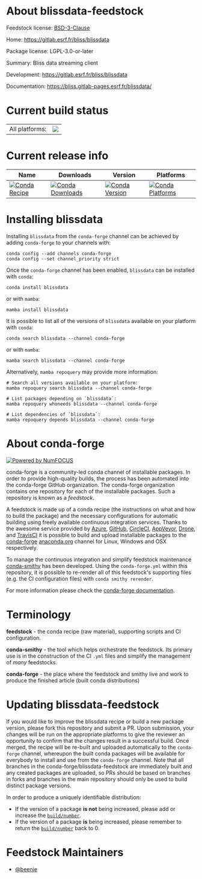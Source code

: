 About blissdata-feedstock
=========================

Feedstock license: [BSD-3-Clause](https://github.com/conda-forge/blissdata-feedstock/blob/main/LICENSE.txt)

Home: https://gitlab.esrf.fr/bliss/blissdata

Package license: LGPL-3.0-or-later

Summary: Bliss data streaming client

Development: https://gitlab.esrf.fr/bliss/blissdata

Documentation: https://bliss.gitlab-pages.esrf.fr/blissdata/

Current build status
====================


<table><tr><td>All platforms:</td>
    <td>
      <a href="https://dev.azure.com/conda-forge/feedstock-builds/_build/latest?definitionId=26463&branchName=main">
        <img src="https://dev.azure.com/conda-forge/feedstock-builds/_apis/build/status/blissdata-feedstock?branchName=main">
      </a>
    </td>
  </tr>
</table>

Current release info
====================

| Name | Downloads | Version | Platforms |
| --- | --- | --- | --- |
| [![Conda Recipe](https://img.shields.io/badge/recipe-blissdata-green.svg)](https://anaconda.org/conda-forge/blissdata) | [![Conda Downloads](https://img.shields.io/conda/dn/conda-forge/blissdata.svg)](https://anaconda.org/conda-forge/blissdata) | [![Conda Version](https://img.shields.io/conda/vn/conda-forge/blissdata.svg)](https://anaconda.org/conda-forge/blissdata) | [![Conda Platforms](https://img.shields.io/conda/pn/conda-forge/blissdata.svg)](https://anaconda.org/conda-forge/blissdata) |

Installing blissdata
====================

Installing `blissdata` from the `conda-forge` channel can be achieved by adding `conda-forge` to your channels with:

```
conda config --add channels conda-forge
conda config --set channel_priority strict
```

Once the `conda-forge` channel has been enabled, `blissdata` can be installed with `conda`:

```
conda install blissdata
```

or with `mamba`:

```
mamba install blissdata
```

It is possible to list all of the versions of `blissdata` available on your platform with `conda`:

```
conda search blissdata --channel conda-forge
```

or with `mamba`:

```
mamba search blissdata --channel conda-forge
```

Alternatively, `mamba repoquery` may provide more information:

```
# Search all versions available on your platform:
mamba repoquery search blissdata --channel conda-forge

# List packages depending on `blissdata`:
mamba repoquery whoneeds blissdata --channel conda-forge

# List dependencies of `blissdata`:
mamba repoquery depends blissdata --channel conda-forge
```


About conda-forge
=================

[![Powered by
NumFOCUS](https://img.shields.io/badge/powered%20by-NumFOCUS-orange.svg?style=flat&colorA=E1523D&colorB=007D8A)](https://numfocus.org)

conda-forge is a community-led conda channel of installable packages.
In order to provide high-quality builds, the process has been automated into the
conda-forge GitHub organization. The conda-forge organization contains one repository
for each of the installable packages. Such a repository is known as a *feedstock*.

A feedstock is made up of a conda recipe (the instructions on what and how to build
the package) and the necessary configurations for automatic building using freely
available continuous integration services. Thanks to the awesome service provided by
[Azure](https://azure.microsoft.com/en-us/services/devops/), [GitHub](https://github.com/),
[CircleCI](https://circleci.com/), [AppVeyor](https://www.appveyor.com/),
[Drone](https://cloud.drone.io/welcome), and [TravisCI](https://travis-ci.com/)
it is possible to build and upload installable packages to the
[conda-forge](https://anaconda.org/conda-forge) [anaconda.org](https://anaconda.org/)
channel for Linux, Windows and OSX respectively.

To manage the continuous integration and simplify feedstock maintenance
[conda-smithy](https://github.com/conda-forge/conda-smithy) has been developed.
Using the ``conda-forge.yml`` within this repository, it is possible to re-render all of
this feedstock's supporting files (e.g. the CI configuration files) with ``conda smithy rerender``.

For more information please check the [conda-forge documentation](https://conda-forge.org/docs/).

Terminology
===========

**feedstock** - the conda recipe (raw material), supporting scripts and CI configuration.

**conda-smithy** - the tool which helps orchestrate the feedstock.
                   Its primary use is in the construction of the CI ``.yml`` files
                   and simplify the management of *many* feedstocks.

**conda-forge** - the place where the feedstock and smithy live and work to
                  produce the finished article (built conda distributions)


Updating blissdata-feedstock
============================

If you would like to improve the blissdata recipe or build a new
package version, please fork this repository and submit a PR. Upon submission,
your changes will be run on the appropriate platforms to give the reviewer an
opportunity to confirm that the changes result in a successful build. Once
merged, the recipe will be re-built and uploaded automatically to the
`conda-forge` channel, whereupon the built conda packages will be available for
everybody to install and use from the `conda-forge` channel.
Note that all branches in the conda-forge/blissdata-feedstock are
immediately built and any created packages are uploaded, so PRs should be based
on branches in forks and branches in the main repository should only be used to
build distinct package versions.

In order to produce a uniquely identifiable distribution:
 * If the version of a package **is not** being increased, please add or increase
   the [``build/number``](https://docs.conda.io/projects/conda-build/en/latest/resources/define-metadata.html#build-number-and-string).
 * If the version of a package **is** being increased, please remember to return
   the [``build/number``](https://docs.conda.io/projects/conda-build/en/latest/resources/define-metadata.html#build-number-and-string)
   back to 0.

Feedstock Maintainers
=====================

* [@beenje](https://github.com/beenje/)

